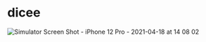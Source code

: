 # dicee

![Simulator Screen Shot - iPhone 12 Pro - 2021-04-18 at 14 08 02](https://user-images.githubusercontent.com/47676921/115134931-8a6a1280-a04f-11eb-8967-4ecf14860797.png)
